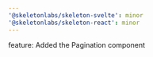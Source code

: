 ```yaml
---
'@skeletonlabs/skeleton-svelte': minor
'@skeletonlabs/skeleton-react': minor
---
```


feature: Added the Pagination component
